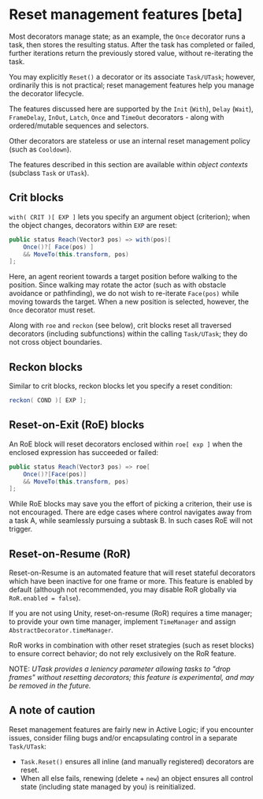 # Reset management features [beta]

Most decorators manage state; as an example, the `Once` decorator runs a task, then stores the resulting status. After the task has completed or failed, further iterations return the previously stored value, without re-iterating the task.

You may explicitly `Reset()` a decorator or its associate `Task/UTask`; however, ordinarily this is not practical; reset management features help you manage the decorator lifecycle.

The features discussed here are supported by the `Init` (`With`), `Delay` (`Wait`), `FrameDelay`, `InOut`, `Latch`, `Once` and `TimeOut` decorators - along with ordered/mutable sequences and selectors.

Other decorators are stateless or use an internal reset management policy (such as `Cooldown`).

The features described in this section are available within *object contexts* (subclass `Task` or `UTask`).

## Crit blocks

`with( CRIT )[ EXP ]` lets you specify an argument object (criterion); when the object changes, decorators within `EXP` are reset:

```cs
public status Reach(Vector3 pos) => with(pos)[
    Once()?[ Face(pos) ]
    && MoveTo(this.transform, pos)
];
```

Here, an agent reorient towards a target position before walking to the position. Since walking may rotate the actor (such as with obstacle avoidance or pathfinding), we do not wish to re-iterate `Face(pos)` while moving towards the target. When a new position is selected, however, the `Once` decorator must reset.

Along with `roe` and `reckon` (see below), crit blocks reset all traversed decorators (including subfunctions) within the calling `Task/UTask`; they do not cross object boundaries.

## Reckon blocks

Similar to crit blocks, reckon blocks let you specify a reset condition:

```cs
reckon( COND )[ EXP ];
```

## Reset-on-Exit (RoE) blocks

An RoE block will reset decorators enclosed within `roe[ exp ]` when the enclosed expression has succeeded or failed:

```cs
public status Reach(Vector3 pos) => roe[
    Once()?[Face(pos)]
    && MoveTo(this.transform, pos)
];
```

While RoE blocks may save you the effort of picking a criterion, their use is not encouraged. There are edge cases where control navigates away from a task A, while seamlessly pursuing a subtask B. In such cases RoE will not trigger.

## Reset-on-Resume (RoR)

Reset-on-Resume is an automated feature that will reset stateful decorators which have been inactive for one frame or more. This feature is enabled by default (although not recommended, you may disable RoR globally via `RoR.enabled = false`).

If you are not using Unity, reset-on-resume (RoR) requires a time manager; to provide your own time manager, implement `TimeManager` and assign `AbstractDecorator.timeManager`.

RoR works in combination with other reset strategies (such as reset blocks) to ensure correct behavior; do not rely exclusively on the RoR feature.

NOTE: *UTask provides a leniency parameter allowing tasks to "drop frames" without resetting decorators; this feature is experimental, and may be removed in the future.*

## A note of caution

Reset management features are fairly new in Active Logic; if you encounter issues, consider filing bugs and/or encapsulating control in a separate `Task/UTask`:
- `Task.Reset()` ensures all inline (and manually registered) decorators are reset.
- When all else fails, renewing (delete + `new`) an object ensures all control state (including state managed by you) is reinitialized.
